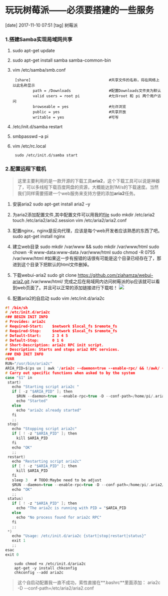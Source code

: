 # 玩玩树莓派——必须要搭建的一些服务
[date] 2017-11-10 07:51
[tag] 树莓派

### 1.搭建Samba实现局域网共享

1. sudo apt-get update
2. sudo apt-get install samba samba-common-bin
3. vim /etc/samba/smb.conf

        [share]                                   #共享文件的名称，将在网络上以此名称显示
                path = /Downloads                 #配置Downloads文件夹为默认
                valid users = root pi             #允许root 和 pi 两个用户访问
                browseable = yes                  #允许浏览                                 
                public = yes                      #共享开放                                      
                writable = yes                    #可写

4. /etc/init.d/samba restart
5. smbpasswd –a pi  
6. vim /etc/rc.local

        sudo /etc/init.d/samba start

### 2.配置远程下载机
> 这里主要利用的是一款开源的下载工具**aria2**，这个下载工具可以说是神器了，可以多线程下载百度网盘的资源，大概能达到1M/s的下载速度。当然我们同样需要搭建一个web服务来支持方便的添加**aria2**任务。

1. 安装aria2
        sudo apt-get install aria2 –y
2. 为aria2添加配置文件,其中配置文件可以用我的[file](https://github.com/PangPangPangPangPang/dotfiles/blob/master/aria2.conf)
        sudo mkdir /etc/aria2
        touch /etc/aria2/aria2.session
        vim /etc/aria2/aria2.conf

3. 配置nginx，nginx是反向代理，应该是每个web开发者应该熟悉的东西了吧。
         sudo apt-get install nginx
4. 建立web目录
        sudo mkdir /var/www && sudo mkdir /var/www/html
        sudo chown -R www-data:www-data /var/www/html
        sudo chmod -R 0755 /var/www/html
        #如果这一步有报错的话很有可能是这个目录已经存在了，那进到这个目录下把默认的html文件删掉。
5. 下载webui-aria2
        sudo git clone https://github.com/ziahamza/webui-aria2.git /var/www/html/
        完成之后在局域网内访问树莓派的ip应该就可以看到web页面了。并且可以正常的添加链接进行下载啦！
 ![](http://ww1.sinaimg.cn/large/6ccb17ably1flc7ycypw2j21h90q2dhl.jpg)

6. 配置aria2的自启动
        sudo vim /etc/init.d/aria2c 


 ```c
#! /bin/sh
# /etc/init.d/aria2c
### BEGIN INIT INFO
# Provides: aria2c
# Required-Start:    $network $local_fs $remote_fs
# Required-Stop:     $network $local_fs $remote_fs
# Default-Start:     2 3 4 5
# Default-Stop:      0 1 6
# Short-Description: aria2c RPC init script.
# Description: Starts and stops aria2 RPC services.
### END INIT INFO
#VAR
RUN="/usr/bin/aria2c"
ARIA_PID=$(ps ux | awk '/aria2c --daemon=true --enable-rpc/ && !/awk/ {print $2}')
# Carry out specific functions when asked to by the system
case "$1" in
  start)
    echo "Starting script aria2c "
    if [ -z "$ARIA_PID" ]; then
      $RUN --daemon=true --enable-rpc=true -D --conf-path=/home/pi/.aria2/aria2.conf
      echo "Started"
    else
      echo "aria2c already started"
    fi
    ;;
  stop)
    echo "Stopping script aria2c"
    if [ ! -z "$ARIA_PID" ]; then
      kill $ARIA_PID
    fi
    echo "OK"
    ;;
  restart)
    echo "Restarting script aria2c"
    if [ ! -z "$ARIA_PID" ]; then
      kill $ARIA_PID
    fi
    sleep 3   # TODO:Maybe need to be adjust
    $RUN --daemon=true --enable-rpc=true -D --conf-path=/home/pi/.aria2/aria2.conf
    echo "OK"
    ;;
  status)
    if [ ! -z "$ARIA_PID" ]; then
      echo "The aria2c is running with PID = "$ARIA_PID
    else
      echo "No process found for aria2c RPC"
    fi
    ;;
  *)
    echo "Usage: /etc/init.d/aria2c {start|stop|restart|status}"
    exit 1
    ;;
esac
exit 0
```

        
        sudo chmod +x /etc/init.d/aria2c
        apt-get -y install chkconfig
        chkconfig --add aria2c

> 这个自启动配置我一直不成功，索性直接在**.bashrc**里面添加：
> aria2c -D --conf-path=/etc/aria2/aria2.conf
